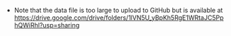 - Note that the data file is too large to upload to GitHub but is available at https://drive.google.com/drive/folders/1lVN5U_yBpKh5RgE1WRtaJC5PphQWiRhl?usp=sharing
